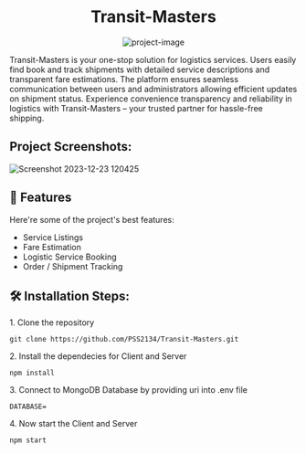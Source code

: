 <h1 align="center" id="title">Transit-Masters</h1>

<p align="center"><img src="https://socialify.git.ci/PSS2134/Transit-Masters/image?font=Jost&amp;language=1&amp;name=1&amp;owner=1&amp;pattern=Brick%20Wall&amp;theme=Dark" alt="project-image"></p>

<p id="description">Transit-Masters is your one-stop solution for logistics services. Users easily find book and track shipments with detailed service descriptions and transparent fare estimations. The platform ensures seamless communication between users and administrators allowing efficient updates on shipment status. Experience convenience transparency and reliability in logistics with Transit-Masters – your trusted partner for hassle-free shipping.</p>

<h2>Project Screenshots:</h2>


![Screenshot 2023-12-23 120425](https://github.com/PSS2134/Transit-Masters/assets/101321904/f35a924d-9905-4e2e-8bd7-31816456296f)

  
  
<h2>🧐 Features</h2>

Here're some of the project's best features:

*   Service Listings
*   Fare Estimation
*   Logistic Service Booking
*   Order / Shipment Tracking

<h2>🛠️ Installation Steps:</h2>

<p>1. Clone the repository</p>

```
git clone https://github.com/PSS2134/Transit-Masters.git
```

<p>2. Install the dependecies for Client and Server</p>

```
npm install
```

<p>3. Connect to MongoDB Database by providing uri into .env file</p>

```
DATABASE=
```

<p>4. Now start the Client and Server</p>

```
npm start
```
